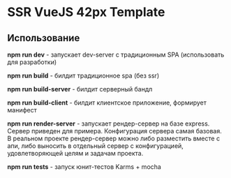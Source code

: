 # SSR VueJS 42px Template
## Использование

**npm run dev** - запускает dev-server с традиционным SPA (использовать для разработки)

**npm run build** - билдит традиционное spa (без ssr) 

**npm run build-server** - билдит серверный бандл 

**npm run build-client** - билдит клиентское приложение, формирует манифест

**npm run render-server** - запускает рендер-сервер на базе express. Сервер приведен для примера. Конфигурация сервера самая базовая. В реальном проекте рендер-сервер можно либо разместить вместе с апи, либо выносить в отдельный сервер с конфигурацией, удовлетворяющей целям и задачам проекта.  

**npm run tests** - запуск юнит-тестов Karms + mocha 





